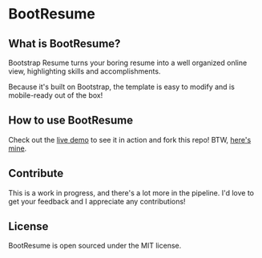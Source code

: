 BootResume
==========

What is BootResume?
-------------------
Bootstrap Resume turns your boring resume into a well organized online view, highlighting skills and accomplishments.

Because it's built on Bootstrap, the template is easy to modify and is mobile-ready out of the box!

How to use BootResume
---------------------
Check out the <a href="http://nealrs.github.io/BootResume">live demo</a> to see it in action and fork this repo! BTW, <a href="http://nealshyam.com">here's mine</a>.

Contribute
------------
This is a work in progress, and there's a lot more in the pipeline. I'd love to get your feedback and I appreciate any contributions!

License
-------
BootResume is open sourced under the MIT license.
